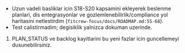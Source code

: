 - Uzun vadeli basliklar icin S18-S20 kapsamini ekleyerek beslenme planlari, dis entegrasyonlar ve gozlemlenebilirlik/compliance yol haritasini netlestirdim (`fitcrew-focus/docs/ROADMAP.md:55-68`).
- Test calistirmadim; degisiklik yalnizca dokuman uzerinde.

1. PLAN_STATUS ve backlog kayitlarini bu yeni fazlar icin guncellemeyi dusunebilirsiniz.
